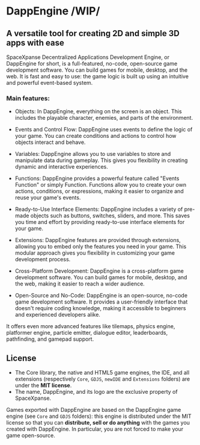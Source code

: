 # DappEngine /WIP/ 
## A versatile tool for creating 2D and simple 3D apps with ease

<!-- ![DappEngine logo](https://raw.githubusercontent.com/4ian/DappEngine/master/newIDE/DappEngine%20banner.png "DappEngine logo") -->

SpaceXpanse Decentralized Applications Development Engine, or DappEngine for short, is a full-featured, no-code, open-source game development software. You can build games for mobile, desktop, and the web. It is fast and easy to use: the game logic is built up using an intuitive and powerful event-based system.

### Main features:

- Objects: In DappEngine, everything on the screen is an object. This includes the playable character, enemies, and parts of the environment.

- Events and Control Flow: DappEngine uses events to define the logic of your game. You can create conditions and actions to control how objects interact and behave.

- Variables: DappEngine allows you to use variables to store and manipulate data during gameplay. This gives you flexibility in creating dynamic and interactive experiences.

- Functions: DappEngine provides a powerful feature called "Events Function" or simply Function. Functions allow you to create your own actions, conditions, or expressions, making it easier to organize and reuse your game's events.

- Ready-to-Use Interface Elements: DappEngine includes a variety of pre-made objects such as buttons, switches, sliders, and more. This saves you time and effort by providing ready-to-use interface elements for your game.

- Extensions: DappEngine features are provided through extensions, allowing you to embed only the features you need in your game. This modular approach gives you flexibility in customizing your game development process.

- Cross-Platform Development: DappEngine is a cross-platform game development software. You can build games for mobile, desktop, and the web, making it easier to reach a wider audience.

- Open-Source and No-Code: DappEngine is an open-source, no-code game development software. It provides a user-friendly interface that doesn't require coding knowledge, making it accessible to beginners and experienced developers alike.

It offers even more advanced features like tilemaps, physics engine, platformer engine, particle emitter, dialogue editor, leaderboards, pathfinding, and gamepad support. 

<!-- 

![The DappEngine editor when editing a game level](https://raw.githubusercontent.com/4ian/DappEngine/master/newIDE/DappEngine%20screenshot.png "The DappEngine editor when editing a game level") -->

<!-- ## Getting started

| ❔ I want to...                 | 🚀 What to do                                                                                                                                                     |
| ------------------------------- | ----------------------------------------------------------------------------------------------------------------------------------------------------------------- |
| Download DappEngine to make games | Go to [DappEngine website](https://DappEngine.io) to download the app!                                                                                                |
| Contribute to the editor        | Download [Node.js] and follow this [README](newIDE/README.md).                                                                                                    |
| Create/improve an extension     | Download [Node.js] and follow this [README](newIDE/README-extensions.md).                                                                                         |
| Help to translate DappEngine      | Go on the [DappEngine project on Crowdin](https://crowdin.com/project/DappEngine) or translate [in-app tutorials](https://github.com/DappEngineApp/DappEngine-tutorials). |

> Are you interested in contributing to DappEngine for the first time? Take a look at the list of **[good first issues](https://github.com/4ian/DappEngine/issues?q=is%3Aissue+is%3Aopen+label%3A%22%F0%9F%91%8Cgood+first+issue%22)**, **[good first contributions](https://github.com/4ian/DappEngine/discussions/categories/good-first-contribution)** or the **["🏐 not too hard" cards](https://trello.com/b/qf0lM7k8/DappEngine-roadmap?menu=filter&filter=label:Not%20too%20hard%20%E2%9A%BD%EF%B8%8F)** on the Roadmap.

## Overview of the architecture

| Directory     | ℹ️ Description                                                                                    |
| ------------- | ------------------------------------------------------------------------------------------------- |
| `Core`        | DappEngine core library, containing common tools to implement the IDE and work with DappEngine games. |
| `GDJS`        | The game engine, written in TypeScript, using PixiJS (WebGL), powering all DappEngine games.        |
| `DappEngine.js` | Bindings of `Core`, `GDJS` and `Extensions` to JavaScript (with WebAssembly), used by the IDE.    |
| `newIDE`      | The game editor, written in JavaScript with React, Electron and PixiJS.                           |
| `Extensions`  | Extensions for the game engine, providing objects, behaviors, events and new features.            |

To learn more about DappEngine Architecture, read the [architecture overview here](Core/DappEngine-Architecture-Overview.md).

Pre-generated documentation of the Core library, C++ and TypeScript game engines is [available here](https://docs.DappEngine.io).

Status of the tests and builds: [![macOS and Linux build status](https://circleci.com/gh/4ian/DappEngine.svg?style=shield)](https://app.circleci.com/pipelines/github/4ian/DappEngine) [![Fast tests status](https://DappEngine.semaphoreci.com/badges/DappEngine/branches/master.svg?style=shields)](https://DappEngine.semaphoreci.com/projects/DappEngine) [![All tests status](https://www.travis-ci.com/4ian/DappEngine.svg?branch=master)](https://www.travis-ci.com/github/4ian/DappEngine) [![Windows Build status](https://ci.appveyor.com/api/projects/status/84uhtdox47xp422x/branch/master?svg=true)](https://ci.appveyor.com/project/4ian/DappEngine/branch/master) [![https://good-labs.github.io/greater-good-affirmation/assets/images/badge.svg](https://good-labs.github.io/greater-good-affirmation/assets/images/badge.svg)](https://good-labs.github.io/greater-good-affirmation)

## Links

### Community

- [DappEngine forums](https://forum.DappEngine.io) and [Discord chat](https://discord.gg/DappEngine).
- [DappEngine homepage](https://DappEngine.io)
- [DappEngine wiki (documentation)](https://wiki.DappEngine.io/DappEngine5/start)
- Help translate DappEngine in your language: [DappEngine project on Crowdin](https://crowdin.com/project/DappEngine).

### Development Roadmap

- [DappEngine Roadmap on Trello.com](https://trello.com/b/qf0lM7k8/DappEngine-roadmap), for a global view of the features that could be added. Please vote and comment here for new features/requests.
- [GitHub issue page](https://github.com/4ian/DappEngine/issues), for technical issues and bugs.
- [Github discussions](https://github.com/4ian/DappEngine/discussions) to talk about new features and ideas.

### Games made with DappEngine

- See the [showcase of games](https://DappEngine.io/games) created with DappEngine.
- Find more DappEngine games on [gd.games](https://gd.games).
- Suggest your game to be [added to the showcase here](https://docs.google.com/forms/d/e/1FAIpQLSfjiOnkbODuPifSGuzxYY61vB5kyMWdTZSSqkJsv3H6ePRTQA/viewform).

[![Some games made with DappEngine](https://raw.githubusercontent.com/4ian/DappEngine/master/newIDE/DappEngine%20games.png "Some games made with DappEngine")](https://DappEngine.io/games)

-->

## License

- The Core library, the native and HTML5 game engines, the IDE, and all extensions (respectively `Core`, `GDJS`, `newIDE` and `Extensions` folders) are under the **MIT license**.
- The name, DappEngine, and its logo are the exclusive property of SpaceXpanse.

Games exported with DappEngine are based on the DappEngine game engine (see `Core` and `GDJS` folders): this engine is distributed under the MIT license so that you can **distribute, sell or do anything** with the games you created with DappEngine. In particular, you are not forced to make your game open-source.

[node.js]: https://nodejs.org
